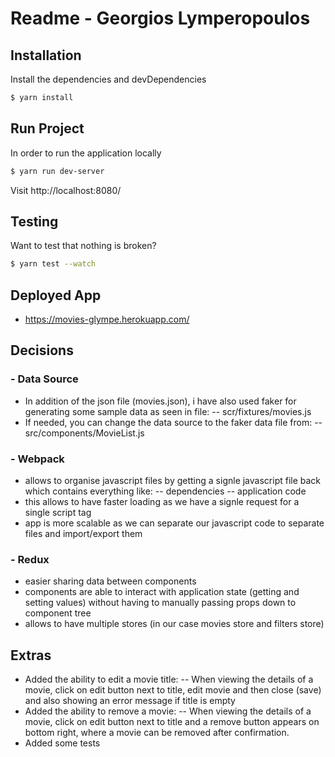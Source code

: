 # Readme - Georgios Lymperopoulos

## Installation

Install the dependencies and devDependencies

```sh
$ yarn install
```

## Run Project

In order to run the application locally

```sh
$ yarn run dev-server
```
Visit http://localhost:8080/

## Testing

Want to test that nothing is broken?

```sh
$ yarn test --watch
```

## Deployed App
 - https://movies-glympe.herokuapp.com/

## Decisions

###  - Data Source
 - In addition of the json file (movies.json), i have also used faker for generating some sample data as seen in file:
 -- scr/fixtures/movies.js
- If needed, you can change the data source to the faker data file from:
 -- src/components/MovieList.js

###  - Webpack
 - allows to organise javascript files by getting a signle javascript file back which contains everything like: 
 -- dependencies
 -- application code
 - this allows to have faster loading as we have a signle request for a single script tag
 - app is more scalable as we can separate our javascript code to separate files and import/export them

###  - Redux
 - easier sharing data between components
 - components are able to interact with application state (getting and setting values) without having to manually passing props down to component tree
 - allows to have multiple stores (in our case movies store and filters store)

## Extras
 - Added the ability to edit a movie title:
  -- When viewing the details of a movie, click on edit button next to title, edit movie and then close (save) and also showing an error message if title is empty
 - Added the ability to remove a movie:
  -- When viewing the details of a movie, click on edit button next to title and a remove button appears on bottom right, where a movie can be removed after confirmation.
 - Added some tests